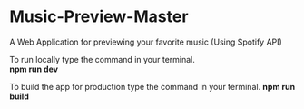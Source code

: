 # Music-Preview-Master
A Web Application for previewing your favorite music (Using Spotify API)

To run locally type the command in your terminal.<br>
<b>npm run dev</b>

To build the app for production type the command in your terminal.
<b>npm run build</b>